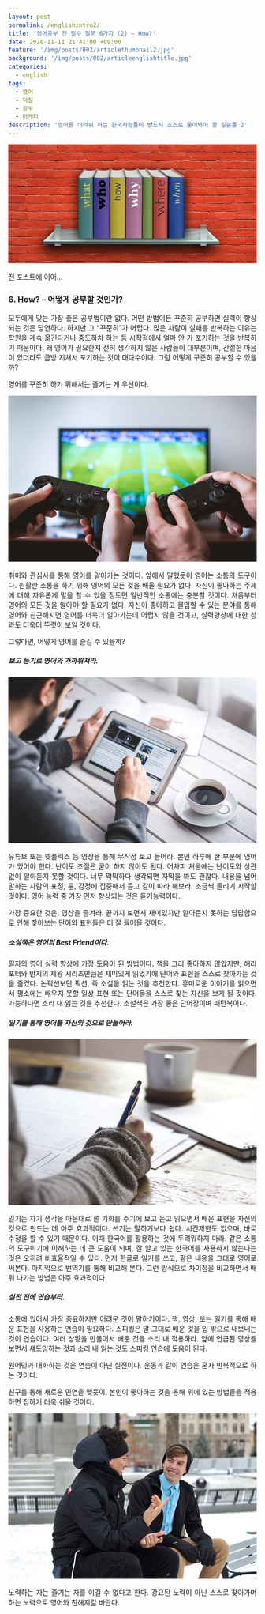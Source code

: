 ```yaml
---
layout: post
permalink: /englishintro2/
title: '영어공부 전 필수 질문 6가지 (2) – How?'
date: 2020-11-11 21:41:00 +09:00
feature: '/img/posts/002/articlethumbnail2.jpg'
background: '/img/posts/002/articleenglishtitle.jpg'
categories:
  - english
tags:
  - 영어
  - 덕질
  - 공부
  - 마케터
description: '영어를 어려워 하는 한국사람들이 반드시 스스로 물어봐야 할 질문들 2'
---
```

<div style="text-align: justify">

![영어1 /](/img/posts/002/article2img1.jpg)

전 포스트에 이어…

### 6. How? – 어떻게 공부할 것인가?

모두에게 맞는 가장 좋은 공부법이란 없다. 어떤 방법이든 꾸준히 공부하면 실력이 향상되는 것은 당연하다. 하지만 그 “꾸준히”가 어렵다. 많은 사람이 실패를 반복하는 이유는 학원을 계속 옮긴다거나 중도하차 하는 등 시작점에서 얼마 안 가 포기하는 것을 반복하기 때문이다. 왜 영어가 필요한지 전혀 생각하지 않은 사람들이 대부분이며, 간절한 마음이 있더라도 금방 지쳐서 포기하는 것이 대다수이다. 그럼 어떻게 꾸준히 공부할 수 있을까?

영어를 꾸준히 하기 위해서는 즐기는 게 우선이다.

![영어1 /](/img/posts/002/article2img5.jpg)


취미와 관심사를 통해 영어를 알아가는 것이다. 앞에서 말했듯이 영어는 소통의 도구이다. 원활한 소통을 하기 위해 영어의 모든 것을 배울 필요가 없다. 자신이 좋아하는 주제에 대해 자유롭게 말을 할 수 있을 정도면 일반적인 소통에는 충분할 것이다. 처음부터 영어의 모든 것을 알아야 할 필요가 없다. 자신이 좋아하고 몰입할 수 있는 분야를 통해 영어와 친근해지면 영어를 더욱더 알아가는데 어렵지 않을 것이고, 실력향상에 대한 성과도 더욱더 뚜렷이 보일 것이다.

그렇다면, 어떻게 영어를 즐길 수 있을까?

##### 보고 듣기로 영어와 가까워져라.

![영어2 /](/img/posts/002/article2img2.jpg)


유튜브 또는 넷플릭스 등 영상을 통해 무작정 보고 들어라. 본인 하루에 한 부분에 영어가 있어야 한다. 난이도 조절은 굳이 하지 않아도 된다. 어차피 처음에는 난이도와 상관없이 알아듣지 못할 것이다. 너무 막막하다 생각되면 자막을 봐도 괜찮다. 내용을 넘어 말하는 사람의 표정, 톤, 감정에 집중해서 듣고 같이 따라 해보라. 조금씩 들리기 시작할 것이다. 영어 능력 중 가장 먼저 향상되는 것은 듣기능력이다.

가장 중요한 것은, 영상을 즐겨라. 끝까지 보면서 재미있지만 알아듣지 못하는 답답함으로 인해 찾아보는 단어와 표현들은 더 잘 들어올 것이다.

#####	소설책은 영어의 Best Friend이다.

필자의 영어 실력 향상에 가장 도움이 된 방법이다. 책을 그리 좋아하지 않았지만, 해리포터와 반지의 제왕 시리즈만큼은 재미있게 읽었기에 단어와 표현을 스스로 찾아가는 것을 즐겼다. 논픽션보단 픽션, 즉 소설을 읽는 것을 추천한다. 흥미로운 이야기를 읽으면서 평소에는 배우지 못할 일상 표현 또는 단어들을 스스로 찾는 자신을 보게 될 것이다. 가능하다면 소리 내 읽는 것을 추천한다. 소설책은 가장 좋은 단어장이며 패턴북이다.

#####	일기를 통해 영어를 자신의 것으로 만들어라.

![영어3 /](/img/posts/002/article2img3.jpg)


일기는 자기 생각을 마음대로 쓸 기회를 주기에 보고 듣고 읽으면서 배운 표현을 자신의 것으로 만드는 데 아주 효과적이다. 쓰기는 말하기보다 쉽다. 시간제한도 없으며, 바로 수정을 할 수 있기 때문이다. 이때 한국어를 활용하는 것에 두려워하지 마라. 같은 소통의 도구이기에 이해하는 데 큰 도움이 되며, 잘 알고 있는 한국어를 사용하지 않는다는 것은 오히려 비효율적일 수 있다. 먼저 한글로 일기를 쓰고, 같은 내용을 그대로 영어로 써본다. 마지막으로 번역기를 통해 비교해 본다. 그런 방식으로 차이점을 비교하면서 배워 나가는 방법은 아주 효과적이다.

#####	실전 전에 연습부터.

소통에 있어서 가장 중요하지만 어려운 것이 말하기이다. 책, 영상, 또는 일기를 통해 배운 표현을 사용하는 연습이 필요하다. 스피킹은 말 그대로 배운 것을 입 밖으로 내보내는 것이 연습이다. 여러 상황을 만들어서 배운 것을 소리 내 적용하라. 앞에 언급된 영상을 보면서 섀도잉하는 것과 소리 내 읽는 것도 스피킹 연습에 도움이 된다.

원어민과 대화하는 것은 연습이 아닌 실전이다. 운동과 같이 연습은 혼자 반복적으로 하는 것이다.

친구를 통해 새로운 인연을 맺듯이, 본인이 좋아하는 것을 통해 위에 있는 방법들을 적용하면 접하기 더욱 쉬울 것이다.

![영어1 /](/img/posts/002/article2img4.jpg)


노력하는 자는 즐기는 자를 이길 수 없다고 한다. 강요된 노력이 아닌 스스로 찾아가며 하는 노력으로 영어와 친해지길 바란다.</div>
